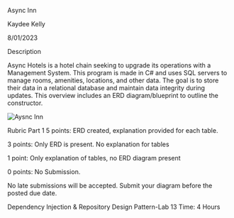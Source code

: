 Async Inn

Kaydee Kelly

8/01/2023

Description

Async Hotels is a hotel chain seeking to upgrade its operations with a Management System. This program is made in C# and uses SQL servers to manage rooms, amenities, locations, and other data. The goal is to store their data in a relational database and maintain data integrity during updates. This overview includes an ERD diagram/blueprint to outline the constructor.

![Aysnc Inn](https://cdn.discordapp.com/attachments/442113342501552147/1136008994398412901/image.png)

Rubric
Part 1
5 points: ERD created, explanation provided for each table.

3 points: Only ERD is present. No explanation for tables

1 point: Only explanation of tables, no ERD diagram present

0 points: No Submission.

No late submissions will be accepted. Submit your diagram before the posted due date.

Dependency Injection & Repository Design Pattern-Lab 13 Time: 4 Hours
